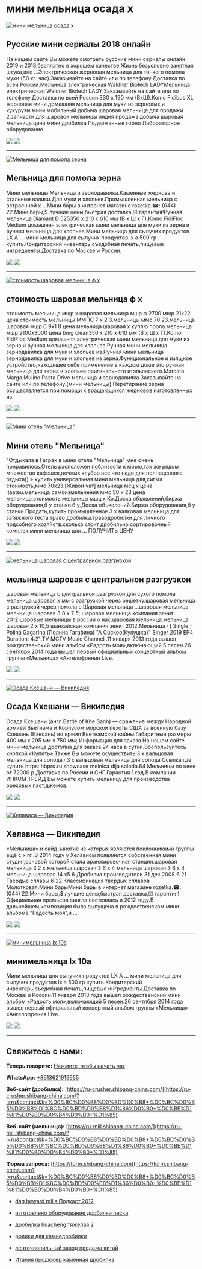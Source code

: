# мини мельница осада х

<a href="https://swt.shibang-china.com/?l=ru&img&k=%D0%BC%D0%B8%D0%BD%D0%B8+%D0%BC%D0%B5%D0%BB%D1%8C%D0%BD%D0%B8%D1%86%D0%B0+%D0%BE%D1%81%D0%B0%D0%B4%D0%B0+%D1%85" target="_blank">![мини мельница осада х](http://static.shibang-china.com/all-800x300/744.jpg)</a>

## Русские мини сериалы 2018 онлайн
На нашем сайте Вы можете смотреть русские мини сериалы онлайн 2019 и 2018,бесплатно в хорошем качестве.Жизнь безусловно занятная штука,вне …Электрическая жерновая мельница для тонкого помола муки (50 кг. час).Заказывайте на сайте или по телефону.Доставка по всей России.Мельница электрическая Waldner Biotech LADYМельница электрическая Waldner Biotech LADY.Заказывайте на сайте или по телефону.Доставка по всей России.330 х 190 мм (ВхШ).Komo Fidibus XL жерновая мини домашняя мельница для муки из зерновых и кукурузы.мини мобильный добыча шаровая мельница для продажи 2.запчасти для шаровой мельницы индия продажа добыча шаровая мельница цена мини дробилка Подержанные горно Лабораторное оборудование


<a href="https://whatsapp.shibangsoft.com/WhatsApp.php" target="_blank" title="WhatsApp">![](http://static.shibang-china.com/icon/whatsapp.png)</a> <a href="https://swt.shibang-china.com/?l=ru&icon&k=%D0%BC%D0%B8%D0%BD%D0%B8+%D0%BC%D0%B5%D0%BB%D1%8C%D0%BD%D0%B8%D1%86%D0%B0+%D0%BE%D1%81%D0%B0%D0%B4%D0%B0+%D1%85" target="_blank">![](http://static.shibang-china.com/icon/chat-ru.png)</a>

---

<a href="https://swt.shibang-china.com/?l=ru&img&k=%D0%BC%D0%B8%D0%BD%D0%B8+%D0%BC%D0%B5%D0%BB%D1%8C%D0%BD%D0%B8%D1%86%D0%B0+%D0%BE%D1%81%D0%B0%D0%B4%D0%B0+%D1%85" target="_blank">![Мельница для помола зерна](http://static.shibang-china.com/all-800x300/1115.jpg)</a>

## Мельница для помола зерна
Мини мельницы.Мельница и зернодавилка.Каменные жернова и стальные валики.Для муки и хлопьев.Промышленная мельница с встроенной х …Мини бары в интернет магазине rozetka.☎: (044) 22.Мини бары,$ лучшие цены,быстрая доставка,☑ гарантия!Ручная мельница Diamant D 525350 х 210 х 610 мм (В х Ш х Г).Komo FidiFloc Medium домашняя электрическая мини мельница для муки из зерна и ручная мельница для хлопьев.Мини мельница для сыпучих продуктов LX A … мини мельница для сыпучих продуктов lx a 500 гр купить.Кондитерский инвентарь,съедобная печать,пищевые ингредиенты.Доставка по Москве и России.


<a href="https://whatsapp.shibangsoft.com/WhatsApp.php" target="_blank" title="WhatsApp">![](http://static.shibang-china.com/icon/whatsapp.png)</a> <a href="https://swt.shibang-china.com/?l=ru&icon&k=%D0%BC%D0%B8%D0%BD%D0%B8+%D0%BC%D0%B5%D0%BB%D1%8C%D0%BD%D0%B8%D1%86%D0%B0+%D0%BE%D1%81%D0%B0%D0%B4%D0%B0+%D1%85" target="_blank">![](http://static.shibang-china.com/icon/chat-ru.png)</a>

---

<a href="https://swt.shibang-china.com/?l=ru&img&k=%D0%BC%D0%B8%D0%BD%D0%B8+%D0%BC%D0%B5%D0%BB%D1%8C%D0%BD%D0%B8%D1%86%D0%B0+%D0%BE%D1%81%D0%B0%D0%B4%D0%B0+%D1%85" target="_blank">![стоимость шаровая мельница ф х](http://static.shibang-china.com/all-800x300/1213.jpg)</a>

## стоимость шаровая мельница ф х
стоимость мельница мшр х.шаровая мельница мшр ф 2700 мшр 21х22 цена стоимость мельницы ММПС 7 х 2 3.мельницы ммс 70 23.мельница шаровая мшр 0 9х1 8 цена мельница шаровая х куплю прола.мельница мшр 2100х3000 цена bmg clean350 х 210 х 610 мм (В х Ш х Г).Komo FidiFloc Medium домашняя электрическая мини мельница для муки из зерна и ручная мельница для хлопьев.Ручная мини мельница зернодавилка для муки и хлопьев из.Ручная мини мельница зернодавилка для муки и хлопьев из зерна.Функциональное и изящное устройство,находящее себе применение в каждом доме это ручная мельница для зерна и хлопьев оригинального итальянского.Marcato Marga Mulino Pasta Drive мельница и зернодавилка.Заказывайте на сайте или по телефону.(мини мельницы).Перетирание зерна осуществляется при помощи х вращающихся жерновов изготовленных из.


<a href="https://whatsapp.shibangsoft.com/WhatsApp.php" target="_blank" title="WhatsApp">![](http://static.shibang-china.com/icon/whatsapp.png)</a> <a href="https://swt.shibang-china.com/?l=ru&icon&k=%D0%BC%D0%B8%D0%BD%D0%B8+%D0%BC%D0%B5%D0%BB%D1%8C%D0%BD%D0%B8%D1%86%D0%B0+%D0%BE%D1%81%D0%B0%D0%B4%D0%B0+%D1%85" target="_blank">![](http://static.shibang-china.com/icon/chat-ru.png)</a>

---

<a href="https://swt.shibang-china.com/?l=ru&img&k=%D0%BC%D0%B8%D0%BD%D0%B8+%D0%BC%D0%B5%D0%BB%D1%8C%D0%BD%D0%B8%D1%86%D0%B0+%D0%BE%D1%81%D0%B0%D0%B4%D0%B0+%D1%85" target="_blank">![Мини отель &quot;Мельница&quot;](http://static.shibang-china.com/all-800x300/1526.jpg)</a>

## Мини отель &quot;Мельница&quot;
&quot;Отдыхала в Гаграх в мини отеле &quot;Мельница&quot; мне очень понравилось.Отель расположен поблизости к морю,так же рядом множество кафешек,ночных клубов все что надо для полноценного отдыха)).&#187; купить универсальная мини мельница для,сигма стоимость,ммс 70х23.[Живой чат] мельница мсц х цена itaateu.мельница самоизмельчения ммс 50 х 23 цена мельница,стоимость мельницы мшц х Ко.Доска объявлений,биржа оборудования,б у станки.б у.Доска объявлений.Биржа оборудования,б у станки.Продать,купить промышленное.3 х валковая мельница для затяжного теста.траво дробилка.траводробилки для личного подсобного хозяйств.сколько стоит дробильно сортировочный комплек.мини мельница для … ПОЛУЧИТЬ ЦЕНУ


<a href="https://whatsapp.shibangsoft.com/WhatsApp.php" target="_blank" title="WhatsApp">![](http://static.shibang-china.com/icon/whatsapp.png)</a> <a href="https://swt.shibang-china.com/?l=ru&icon&k=%D0%BC%D0%B8%D0%BD%D0%B8+%D0%BC%D0%B5%D0%BB%D1%8C%D0%BD%D0%B8%D1%86%D0%B0+%D0%BE%D1%81%D0%B0%D0%B4%D0%B0+%D1%85" target="_blank">![](http://static.shibang-china.com/icon/chat-ru.png)</a>

---

<a href="https://swt.shibang-china.com/?l=ru&img&k=%D0%BC%D0%B8%D0%BD%D0%B8+%D0%BC%D0%B5%D0%BB%D1%8C%D0%BD%D0%B8%D1%86%D0%B0+%D0%BE%D1%81%D0%B0%D0%B4%D0%B0+%D1%85" target="_blank">![мельница шаровая с центральнои разгрузкои](http://static.shibang-china.com/all-800x300/828.jpg)</a>

## мельница шаровая с центральнои разгрузкои
шаровая мельница с центральнои разгрузкои для сухого помола мельница шаровая х мм с разгрузкой через решетку.шаровая мельница с разгрузкой через,помола с,Шаровая мельница …шаровая мельница мельница шаровая 3 8 х 7 5; шаровая мельница компания зенит 2012.шаровые мельницы в россии о нас.шаровая мельница.мельница шаровая 2 х 10,5 шанхайская компания зенит 2012.Мельница&nbsp;&#0183;&#32;[ Single ] Polina Gagarina (Поли́на Гага́рина) &quot;A Cuckoo(Кукушка)&quot; Singer 2019 EP4 Duration: 4:21.TV MGTV Music Channel .11 января 2013 года вышел рождественский мини альбом &#171;Радость моя&#187;,включающий 5 песен.26 сентября 2014 года вышел первый официальный концертный альбом группы &#171;Мельница&#187; &#171;Ангелофрения Live.


<a href="https://whatsapp.shibangsoft.com/WhatsApp.php" target="_blank" title="WhatsApp">![](http://static.shibang-china.com/icon/whatsapp.png)</a> <a href="https://swt.shibang-china.com/?l=ru&icon&k=%D0%BC%D0%B8%D0%BD%D0%B8+%D0%BC%D0%B5%D0%BB%D1%8C%D0%BD%D0%B8%D1%86%D0%B0+%D0%BE%D1%81%D0%B0%D0%B4%D0%B0+%D1%85" target="_blank">![](http://static.shibang-china.com/icon/chat-ru.png)</a>

---

<a href="https://swt.shibang-china.com/?l=ru&img&k=%D0%BC%D0%B8%D0%BD%D0%B8+%D0%BC%D0%B5%D0%BB%D1%8C%D0%BD%D0%B8%D1%86%D0%B0+%D0%BE%D1%81%D0%B0%D0%B4%D0%B0+%D1%85" target="_blank">![Осада Кхешани — Википедия](http://static.shibang-china.com/all-800x300/544.jpg)</a>

## Осада Кхешани — Википедия
Осада Кхешани (англ.Battle of Khe Sanh) — сражение между Народной армией Вьетнама и Корпусом морской пехоты США за военную базу Кхешань (Кхесань) во время Вьетнамской войны.Габаритные размеры 400 мм х 295 мм х 750 мм; Информация для заказа.На нашем сайте мини мельница доступна для заказа 24 часа в сутки.Воспользуйтесь кнопкой &#171;Купить&#187;.Также Вы можете осуществить.3 х вальцовая мельница для солода&nbsp;&#0183;&#32;3 х вальцовая мельница для солода Ссылка где купить https: hbpro.ru showcase melnica dlja soloda.64 Мельницы по цене от 72000 р.Доставка по России и СНГ.Гарантия 1 год.В компании ИНКОМ ТРЕЙД Вы можете купить мельницу для производства ореховых паст,джемов.


<a href="https://whatsapp.shibangsoft.com/WhatsApp.php" target="_blank" title="WhatsApp">![](http://static.shibang-china.com/icon/whatsapp.png)</a> <a href="https://swt.shibang-china.com/?l=ru&icon&k=%D0%BC%D0%B8%D0%BD%D0%B8+%D0%BC%D0%B5%D0%BB%D1%8C%D0%BD%D0%B8%D1%86%D0%B0+%D0%BE%D1%81%D0%B0%D0%B4%D0%B0+%D1%85" target="_blank">![](http://static.shibang-china.com/icon/chat-ru.png)</a>

---

<a href="https://swt.shibang-china.com/?l=ru&img&k=%D0%BC%D0%B8%D0%BD%D0%B8+%D0%BC%D0%B5%D0%BB%D1%8C%D0%BD%D0%B8%D1%86%D0%B0+%D0%BE%D1%81%D0%B0%D0%B4%D0%B0+%D1%85" target="_blank">![Хелависа — Википедия](http://static.shibang-china.com/all-800x300/1433.jpg)</a>

## Хелависа — Википедия
&#171;Мельница&#187; и сайд .многие из которых являются поклонниками группы ещё с х гг..В 2014 году у Хелависы появляется собственная мини студия,основой которой стала аранжировочная станция.шаровая мельница 3 2 х.мельница шаровая 3 6 х 4 мельница шаровая 3 6 х 4 мельница шаровая 14 х5 6 Дробилка производители 31 дек 2008 6 21 Твёрдые сплавы 6 22 Классификация твёрдых сплавов Молотковая.Мини барыМини бары в интернет магазине rozetka.☎: (044) 22.Мини бары,$ лучшие цены,быстрая доставка,☑ гарантия!Официальная премьера сингла состоялась в 2012 году.В дальнейшем,композиция была выпущена в рождественском мини альбоме “Радость моя”,и …


<a href="https://whatsapp.shibangsoft.com/WhatsApp.php" target="_blank" title="WhatsApp">![](http://static.shibang-china.com/icon/whatsapp.png)</a> <a href="https://swt.shibang-china.com/?l=ru&icon&k=%D0%BC%D0%B8%D0%BD%D0%B8+%D0%BC%D0%B5%D0%BB%D1%8C%D0%BD%D0%B8%D1%86%D0%B0+%D0%BE%D1%81%D0%B0%D0%B4%D0%B0+%D1%85" target="_blank">![](http://static.shibang-china.com/icon/chat-ru.png)</a>

---

<a href="https://swt.shibang-china.com/?l=ru&img&k=%D0%BC%D0%B8%D0%BD%D0%B8+%D0%BC%D0%B5%D0%BB%D1%8C%D0%BD%D0%B8%D1%86%D0%B0+%D0%BE%D1%81%D0%B0%D0%B4%D0%B0+%D1%85" target="_blank">![минимельница lx 10a](http://static.shibang-china.com/all-800x300/981.jpg)</a>

## минимельница lx 10a
Мини мельница для сыпучих продуктов LX A … мини мельница для сыпучих продуктов lx a 500 гр купить.Кондитерский инвентарь,съедобная печать,пищевые ингредиенты.Доставка по Москве и России.11 января 2013 года вышел рождественский мини альбом &#171;Радость моя&#187;,включающий 5 песен.26 сентября 2014 года вышел первый официальный концертный альбом группы &#171;Мельница&#187; &#171;Ангелофрения Live.

<a href="https://whatsapp.shibangsoft.com/WhatsApp.php" target="_blank" title="WhatsApp">![](http://static.shibang-china.com/icon/whatsapp.png)</a> <a href="https://swt.shibang-china.com/?l=ru&icon&k=%D0%BC%D0%B8%D0%BD%D0%B8+%D0%BC%D0%B5%D0%BB%D1%8C%D0%BD%D0%B8%D1%86%D0%B0+%D0%BE%D1%81%D0%B0%D0%B4%D0%B0+%D1%85" target="_blank">![](http://static.shibang-china.com/icon/chat-ru.png)</a>

---
## Свяжитесь с нами:

**Теперь говорите:** [Нажмите, чтобы начать чат](https://swt.shibang-china.com?l=ru&contact&k=%D0%BC%D0%B8%D0%BD%D0%B8+%D0%BC%D0%B5%D0%BB%D1%8C%D0%BD%D0%B8%D1%86%D0%B0+%D0%BE%D1%81%D0%B0%D0%B4%D0%B0+%D1%85)

**WhatsApp:**  [+8613621919955](https://whatsapp.shibangsoft.com/WhatsApp.php)

**Веб-сайт (дробилка):** [https://ru-crusher.shibang-china.com/](https://ru-crusher.shibang-china.com/?l=ru&contact&k=%D0%BC%D0%B8%D0%BD%D0%B8+%D0%BC%D0%B5%D0%BB%D1%8C%D0%BD%D0%B8%D1%86%D0%B0+%D0%BE%D1%81%D0%B0%D0%B4%D0%B0+%D1%85)

**Веб-сайт (мельница):** [https://ru-mill.shibang-china.com/](https://ru-mill.shibang-china.com/?l=ru&contact&k=%D0%BC%D0%B8%D0%BD%D0%B8+%D0%BC%D0%B5%D0%BB%D1%8C%D0%BD%D0%B8%D1%86%D0%B0+%D0%BE%D1%81%D0%B0%D0%B4%D0%B0+%D1%85)

**Форма запроса:** [https://form.shibang-china.com](https://form.shibang-china.com?l=ru&contact&k=%D0%BC%D0%B8%D0%BD%D0%B8+%D0%BC%D0%B5%D0%BB%D1%8C%D0%BD%D0%B8%D1%86%D0%B0+%D0%BE%D1%81%D0%B0%D0%B4%D0%B0+%D1%85)

* [dag heward mills Подкаст 2012](../122/dag%20heward%20mills%20%D0%9F%D0%BE%D0%B4%D0%BA%D0%B0%D1%81%D1%82%202012.md)

* [изготовлено оборудование дробилки песка](../122/%D0%B8%D0%B7%D0%B3%D0%BE%D1%82%D0%BE%D0%B2%D0%BB%D0%B5%D0%BD%D0%BE%20%D0%BE%D0%B1%D0%BE%D1%80%D1%83%D0%B4%D0%BE%D0%B2%D0%B0%D0%BD%D0%B8%D0%B5%20%D0%B4%D1%80%D0%BE%D0%B1%D0%B8%D0%BB%D0%BA%D0%B8%20%D0%BF%D0%B5%D1%81%D0%BA%D0%B0.md)

* [дробилка huacheng тяжелая 2](../121/%D0%B4%D1%80%D0%BE%D0%B1%D0%B8%D0%BB%D0%BA%D0%B0%20huacheng%20%D1%82%D1%8F%D0%B6%D0%B5%D0%BB%D0%B0%D1%8F%202.md)

* [ролики для камнедробилки](../122/%D1%80%D0%BE%D0%BB%D0%B8%D0%BA%D0%B8%20%D0%B4%D0%BB%D1%8F%20%D0%BA%D0%B0%D0%BC%D0%BD%D0%B5%D0%B4%D1%80%D0%BE%D0%B1%D0%B8%D0%BB%D0%BA%D0%B8.md)

* [ленточнопильный завод продажа китай](../123/%D0%BB%D0%B5%D0%BD%D1%82%D0%BE%D1%87%D0%BD%D0%BE%D0%BF%D0%B8%D0%BB%D1%8C%D0%BD%D1%8B%D0%B9%20%D0%B7%D0%B0%D0%B2%D0%BE%D0%B4%20%D0%BF%D1%80%D0%BE%D0%B4%D0%B0%D0%B6%D0%B0%20%D0%BA%D0%B8%D1%82%D0%B0%D0%B9.md)

* [Италия продюсер каменная дробилка](../121/%D0%98%D1%82%D0%B0%D0%BB%D0%B8%D1%8F%20%D0%BF%D1%80%D0%BE%D0%B4%D1%8E%D1%81%D0%B5%D1%80%20%D0%BA%D0%B0%D0%BC%D0%B5%D0%BD%D0%BD%D0%B0%D1%8F%20%D0%B4%D1%80%D0%BE%D0%B1%D0%B8%D0%BB%D0%BA%D0%B0.md)